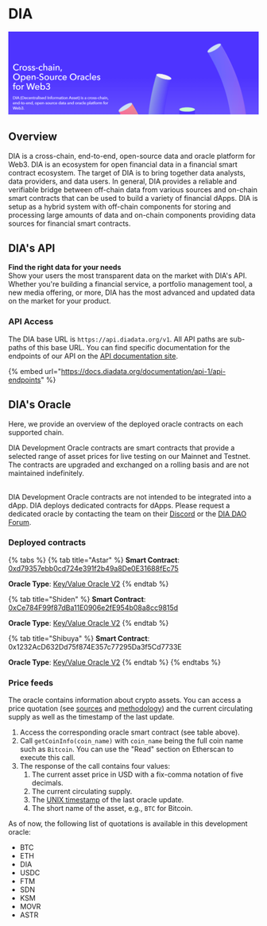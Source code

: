 # DIA

![](<../../.gitbook/assets/image (120).png>)

## Overview

DIA is a cross-chain, end-to-end, open-source data and oracle platform for Web3. DIA is an ecosystem for open financial data in a financial smart contract ecosystem. The target of DIA is to bring together data analysts, data providers, and data users. In general, DIA provides a reliable and verifiable bridge between off-chain data from various sources and on-chain smart contracts that can be used to build a variety of financial dApps. DIA is setup as a hybrid system with off-chain components for storing and processing large amounts of data and on-chain components providing data sources for financial smart contracts.&#x20;

## DIA's API

**Find the right data for your needs**\
Show your users the most transparent data on the market with DIA's API. Whether you're building a financial service, a portfolio management tool, a new media offering, or more, DIA  has the most advanced and updated data on the market for your product.

### API Access

The DIA base URL is `https://api.diadata.org/v1`. All API paths are sub-paths of this base URL. You can find specific documentation for the endpoints of our API on the [API documentation site](https://docs.diadata.org/documentation/api-1/api-endpoints).&#x20;

{% embed url="https://docs.diadata.org/documentation/api-1/api-endpoints" %}

## DIA's Oracle

Here, we provide an overview of the deployed oracle contracts on each supported chain.

DIA Development Oracle contracts are smart contracts that provide a selected range of asset prices for live testing on our Mainnet and Testnet. The contracts are upgraded and exchanged on a rolling basis and are not maintained indefinitely.

\
DIA Development Oracle contracts are not intended to be integrated into a dApp. DIA deploys dedicated contracts for dApps. Please request a dedicated oracle by contacting the team on their  [Discord](https://discord.com/invite/zFmXtPFgQj) or the [DIA DAO Forum](https://dao.diadata.org).

### Deployed contracts

{% tabs %}
{% tab title="Astar" %}
**Smart Contract**: [0xd79357ebb0cd724e391f2b49a8De0E31688fEc75](https://blockscout.com/astar/address/0xd79357ebb0cd724e391f2b49a8De0E31688fEc75/contracts)

**Oracle Type**: [Key/Value Oracle V2](https://docs.diadata.org/documentation/oracle-documentation/access-the-oracle#dia-key-value-oracle-contract-v2)
{% endtab %}

{% tab title="Shiden" %}
**Smart Contract**: [0xCe784F99f87dBa11E0906e2fE954b08a8cc9815d](https://blockscout.com/shiden/address/0xCe784F99f87dBa11E0906e2fE954b08a8cc9815d/contracts)

**Oracle Type**: [Key/Value Oracle V2](https://docs.diadata.org/documentation/oracle-documentation/access-the-oracle#dia-key-value-oracle-contract-v2)
{% endtab %}

{% tab title="Shibuya" %}
**Smart Contract**: 0x1232AcD632Dd75f874E357c77295Da3f5Cd7733E

**Oracle Type**: [Key/Value Oracle V2](https://docs.diadata.org/documentation/oracle-documentation/access-the-oracle#dia-key-value-oracle-contract-v2)
{% endtab %}
{% endtabs %}

### Price feeds

The oracle contains information about crypto assets. You can access a price quotation (see [sources](https://docs.diadata.org/documentation/methodology/digital-assets/cryptocurrency-trading-data) and [methodology](https://docs.diadata.org/documentation/methodology/digital-assets/exchangeprices)) and the current circulating supply as well as the timestamp of the last update.

1. &#x20;Access the corresponding oracle smart contract (see table above).
2. Call `getCoinInfo(coin_name)` with `coin_name` being the full coin name such as `Bitcoin`. You can use the "Read" section on Etherscan to execute this call.
3. The response of the call contains four values:
   1. The current asset price in USD with a fix-comma notation of five decimals.
   2. The current circulating supply.
   3. The [UNIX timestamp](https://www.unixtimestamp.com) of the last oracle update.
   4. The short name of the asset, e.g., `BTC` for Bitcoin.

As of now, the following list of quotations is available in this development oracle:

* BTC
* ETH
* DIA
* USDC
* FTM
* SDN
* KSM
* MOVR
* ASTR
